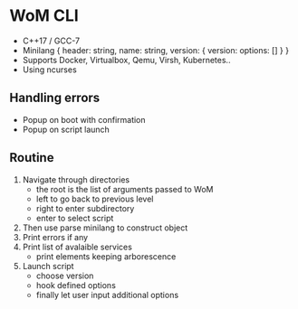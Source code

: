 # WoM CLI

- C++17 / GCC-7
- Minilang { header: string, name: string, version: { version: options: [] } }
- Supports Docker, Virtualbox, Qemu, Virsh, Kubernetes..
- Using ncurses

## Handling errors

- Popup on boot with confirmation
- Popup on script launch

## Routine

1. Navigate through directories
	- the root is the list of arguments passed to WoM
	- left to go back to previous level
	- right to enter subdirectory
	- enter to select script
2. Then use parse minilang to construct object
3. Print errors if any
4. Print list of avalaible services
	- print elements keeping arborescence
5. Launch script
	- choose version
	- hook defined options
	- finally let user input additional options